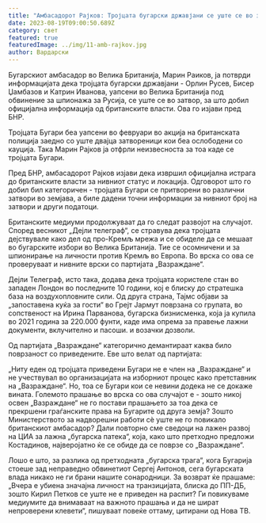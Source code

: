 ```yaml
---
title: "Амбасадорот Рајков: Тројцата бугарски државјани се уште се во затвор"
date: 2023-08-19T09:00:50.689Z
category: свет
featured: true
featuredImage: ../img/11-amb-rajkov.jpg
author: Вардарски
---
```

Бугарскиот амбасадор во Велика Британија, Марин Раиков, ја потврди информацијата дека тројцата бугарски државјани - Орлин Русев, Бисер Џамбазов и Катрин Иванова, уапсени во Велика Британија под обвинение за шпионажа за Русија, се уште се во затвор, за што добил официјална информација од британските власти. Ова го изјави пред БНР.

Тројцата Бугари беа уапсени во февруари во акција на британската полиција заедно со уште двајца затвореници кои беа ослободени со кауција. Така Марин Рајков ја отфрли неизвесноста за тоа каде се тројцата Бугари.

Пред БНР, амбасадорот Рајков изјави дека извршил официјална истрага до британските власти за нивниот статус и локација. Одговорот што го добил бил категоричен - тројцата Бугари се притворени во различни затвори во земјава, а биле дадени точни информации за нивниот број на затвори и други податоци.

Британските медиуми продолжуваат да го следат развојот на случајот. Според весникот „Дејли телеграф“, се стравува дека тројцата дејствувале како дел од про-Кремљ мрежа и се обиделе да се мешаат во бугарските избори во Велика Британија. Тие се осомничени и за шпионирање на личности против Кремљ во Европа. Во врска со ова се проверуваат и нивните врски со партијата „Вазраждане“.

Дејли Телеграф, исто така, додава дека тројцата користеле стан во западен Лондон во последните 10 години, кој е блиску до стратешка база на воздухопловните сили. Од друга страна, Тајмс објави за „запоставена куќа за гости“ во Грејт Јармут поврзана со групата, во сопственост на Ирина Парванова, бугарска бизнисменка, која ја купила во 2021 година за 220.000 фунти, каде има опрема за правење лажни документи, вклучително и пасоши. и возачки дозволи.

Од партијата „Вазраждане“ категорично демантираат каква било поврзаност со приведените. Еве што велат од партијата:

„Ниту еден од тројцата приведени Бугари не е член на „Вазраждане“ и не учествувал во организацијата на изборниот процес како претставник на „Вазраждане“. Но, тоа се Бугари кои се невини додека не се докаже вината. Големото прашање во врска со ова случајот е - зошто никој освен „Вазраждане“ не го постави прашањето за тоа дека се прекршени граѓанските права на Бугарите од друга земја? Зошто Министерството за надворешни работи сè уште не го повикало британскиот амбасадор? Дали повторно сме сведоци на лажен развој на ЦИА за лажна „бугарска патека“, која, како што претходно предложи Костадинов, најверојатно ќе се обиде да се поврзе со „Вазраждане“.

Лошо е што, за разлика од претходната „бугарска трага“, кога Бугарија стоеше зад неправедно обвинетиот Сергеј Антонов, сега бугарската влада никако не ги брани нашите сонародници. За возврат ќе прашаме: „Вчера е убиена значајна личност на транзицијата, блиска до ПП-ДБ, зошто Кирил Петков се уште не е приведен на распит? Ги повикуваме медиумите да внимаваат на важното прашања и да не шират непроверени клевети“, пишуваат повеќе оттаму, цитирани од Нова ТВ.